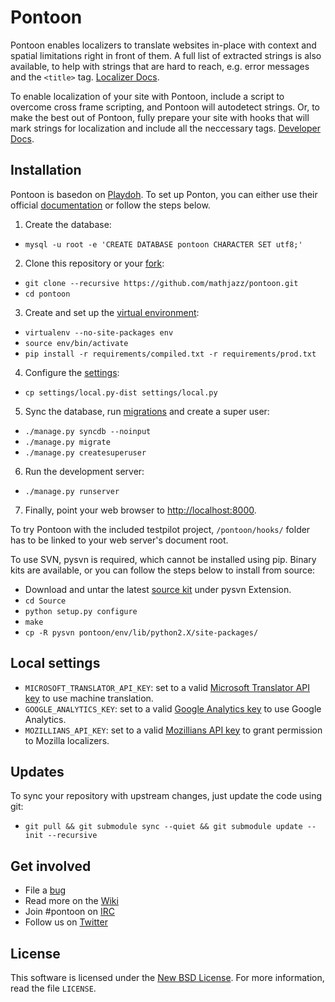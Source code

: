 Pontoon
=======
Pontoon enables localizers to translate websites in-place with context and spatial limitations right in front of them. A full list of extracted strings is also available, to help with strings that are hard to reach, e.g. error messages and the `<title>` tag. [Localizer Docs](https://developer.mozilla.org/en-US/docs/Localizing_with_Pontoon).

To enable localization of your site with Pontoon, include a script to overcome cross frame scripting, and Pontoon will autodetect strings. Or, to make the best out of Pontoon, fully prepare your site with hooks that will mark strings for localization and include all the neccessary tags. [Developer Docs](https://developer.mozilla.org/en-US/docs/Implementing_Pontoon_Mozilla).

Installation
------------
Pontoon is basedon on [Playdoh](https://github.com/mozilla/playdoh). To set up Ponton, you can either use their official [documentation](http://playdoh.readthedocs.org/en/latest/) or follow the steps below.

1. Create the database:
 * `mysql -u root -e 'CREATE DATABASE pontoon CHARACTER SET utf8;'`
2. Clone this repository or your [fork](http://help.github.com/fork-a-repo/):
 * `git clone --recursive https://github.com/mathjazz/pontoon.git`
 * `cd pontoon`
3. Create and set up the [virtual environment](http://www.virtualenv.org/en/latest/index.html):
 * `virtualenv --no-site-packages env`
 * `source env/bin/activate`
 * `pip install -r requirements/compiled.txt -r requirements/prod.txt`
4. Configure the [settings](#local-settings):
 * `cp settings/local.py-dist settings/local.py`
5. Sync the database, run [migrations](http://south.readthedocs.org/) and create a super user:
 * `./manage.py syncdb --noinput`
 * `./manage.py migrate`
 * `./manage.py createsuperuser`
6. Run the development server:
 * `./manage.py runserver`
7. Finally, point your web browser to [http://localhost:8000](http://localhost:8000).

To try Pontoon with the included testpilot project, `/pontoon/hooks/` folder has to be linked to your web server's document root.

To use SVN, pysvn is required, which cannot be installed using pip. Binary kits are available, or you can follow the steps below to install from source:

 * Download and untar the latest [source kit](http://pysvn.tigris.org/project_downloads.html) under pysvn Extension.
 * `cd Source`
 * `python setup.py configure`
 * `make`
 * `cp -R pysvn pontoon/env/lib/python2.X/site-packages/`

Local settings
--------------
 * `MICROSOFT_TRANSLATOR_API_KEY`: set to a valid [Microsoft Translator API key](http://msdn.microsoft.com/en-us/library/hh454950) to use machine translation.
 * `GOOGLE_ANALYTICS_KEY`: set to a valid [Google Analytics key](https://www.google.com/analytics/) to use Google Analytics.
 * `MOZILLIANS_API_KEY`: set to a valid [Mozillians API key](https://wiki.mozilla.org/Mozillians/API-Specification) to grant permission to Mozilla localizers.

Updates
-------
To sync your repository with upstream changes, just update the code using git:

* `git pull && git submodule sync --quiet && git submodule update --init --recursive`

Get involved
------------
* File a [bug](https://bugzilla.mozilla.org/enter_bug.cgi?product=Webtools&component=Pontoon&rep_platform=all&op_sys=all)
* Read more on the [Wiki](https://github.com/mathjazz/pontoon/wiki)
* Join #pontoon on [IRC](https://cbe001.chat.mibbit.com/?url=irc%3A%2F%2Firc.mozilla.org%2Fpontoon)
* Follow us on [Twitter](https://twitter.com/#!/mozillapontoon)

License
-------
This software is licensed under the [New BSD License](http://creativecommons.org/licenses/BSD/). For more information, read the file `LICENSE`.
